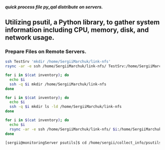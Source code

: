 ##### quick process file py_qal distribute on servers. 
## Utilizing psutil, a Python library, to gather system information including CPU, memory, disk, and network usage.
### Prepare Files on Remote Servers.
```bash
ssh TestSrv 'mkdir /home/SergiiMarchuk/link-nfs'
rsync -ar -e ssh /home/SergiiMarchuk/link-nfs/ TestSrv:/home/SergiiMarchuk/link-nfs/

for i in $(cat inventory); do
  echo $i
  ssh -q $i mkdir /home/SergiiMarchuk/link-nfs
done

for i in $(cat inventory); do
  echo $i
  ssh -q $i mkdir ls -ld /home/SergiiMarchuk/link-nfs
done

for i in $(cat inventory); do
  echo $i
  rsync -ar -e ssh /home/SergiiMarchuk/link-nfs/ $i:/home/SergiiMarchuk/link-nfs/
done

[sergii@monitoringServer psutils]$ cd /home/sergii/collect_info/psutils/ && rm -rf local*; ansible-playbook -i inventory qalpy.yml; sleep 5; ./pars_log.py

